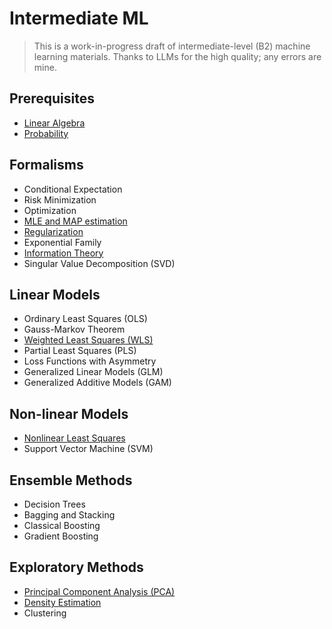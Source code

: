 # Intermediate ML

> This is a work-in-progress draft of intermediate-level (B2) machine learning materials. Thanks to LLMs for the high quality; any errors are mine.

## Prerequisites
- [Linear Algebra](https://vsheg.github.io/intermediate-ml/00-prerequisites/linear-algebra.pdf)
- [Probability](https://vsheg.github.io/intermediate-ml/00-prerequisites/probability.pdf)

## Formalisms

- Conditional Expectation
- Risk Minimization
- Optimization
- [MLE and MAP estimation](https://vsheg.github.io/intermediate-ml/01-formalism/04-mle-map.pdf)
- [Regularization](https://vsheg.github.io/intermediate-ml/01-formalism/regularization.pdf)
- Exponential Family
- [Information Theory](https://vsheg.github.io/intermediate-ml/01-formalism/07-information.pdf)
- Singular Value Decomposition (SVD)

## Linear Models

- Ordinary Least Squares (OLS)
- Gauss-Markov Theorem
- [Weighted Least Squares (WLS)](https://vsheg.github.io/intermediate-ml/02-linear/03-weighted-ls.pdf)
- Partial Least Squares (PLS)
- Loss Functions with Asymmetry
- Generalized Linear Models (GLM)
- Generalized Additive Models (GAM)

## Non-linear Models

- [Nonlinear Least Squares](https://vsheg.github.io/intermediate-ml/03-nonlinear/01-nonlinear-ls.pdf)
- Support Vector Machine (SVM)

## Ensemble Methods

- Decision Trees
- Bagging and Stacking
- Classical Boosting
- Gradient Boosting

## Exploratory Methods
 
- [Principal Component Analysis (PCA)](https://vsheg.github.io/intermediate-ml/05-exploratory/01-pca.pdf)
- [Density Estimation](https://vsheg.github.io/intermediate-ml/05-exploratory/02-density.pdf)
- Clustering
